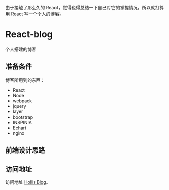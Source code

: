 由于接触了那么久的 React，觉得也得总结一下自己对它的掌握情况，所以就打算用 React 写一个个人的博客。

# React-blog

个人搭建的博客

## 准备条件

博客所用到的东西：

- React
- Node
- webpack
- jquery
- layer
- bootstrap
- INSPINIA
- Echart
- nginx

## 前端设计思路





## 访问地址

访问地址 [Hollis Blog](http://blog.yangjialei.com)。
